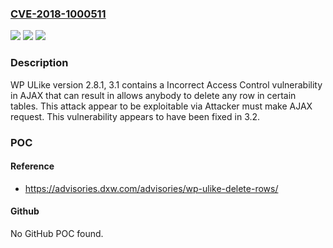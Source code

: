 ### [CVE-2018-1000511](https://cve.mitre.org/cgi-bin/cvename.cgi?name=CVE-2018-1000511)
![](https://img.shields.io/static/v1?label=Product&message=n%2Fa&color=blue)
![](https://img.shields.io/static/v1?label=Version&message=n%2Fa&color=blue)
![](https://img.shields.io/static/v1?label=Vulnerability&message=n%2Fa&color=brighgreen)

### Description

WP ULike version 2.8.1, 3.1 contains a Incorrect Access Control vulnerability in AJAX that can result in allows anybody to delete any row in certain tables. This attack appear to be exploitable via Attacker must make AJAX request. This vulnerability appears to have been fixed in 3.2.

### POC

#### Reference
- https://advisories.dxw.com/advisories/wp-ulike-delete-rows/

#### Github
No GitHub POC found.

